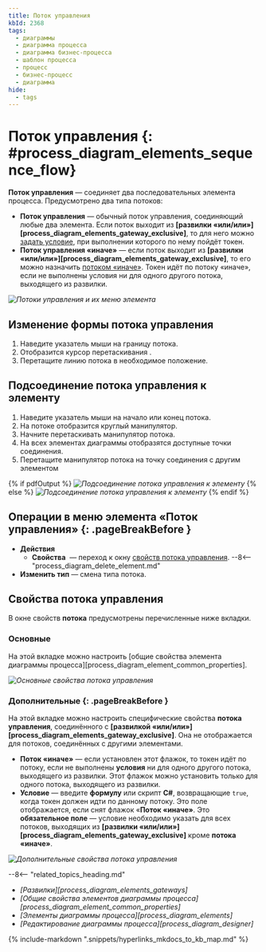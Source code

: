```yaml
---
title: Поток управления
kbId: 2368
tags:
  - диаграммы
  - диаграмма процесса
  - диаграмма бизнес-процесса
  - шаблон процесса
  - процесс
  - бизнес-процесс
  - диаграмма
hide:
  - tags
---
```


# Поток управления {: #process_diagram_elements_sequence_flow}

**Поток управления** — соединяет два последовательных элемента процесса. Предусмотрено два типа потоков:

- **Поток управления** — обычный поток управления, соединяющий любые два элемента. Если поток выходит из **[развилки «или/или»][process_diagram_elements_gateway_exclusive]**, то для него можно [задать условие](#дополнительные), при выполнении которого по нему пойдёт токен.
- **Поток управления «иначе»** — если поток выходит из **[развилки «или/или»][process_diagram_elements_gateway_exclusive]**, то его можно назначить [потоком «иначе»](#дополнительные). Токен идёт по потоку «иначе», если не выполнены условия ни для одного другого потока, выходящего из развилки.

*![Потоки управления и их меню элемента](sequence_flow.png)*

## Изменение формы потока управления

1. Наведите указатель мыши на границу потока.
2. Отобразится курсор перетаскивания <i class="fa-light fa-up-down"></i>.
3. Перетащите линию потока в необходимое положение.

## Подсоединение потока управления к элементу

1. Наведите указатель мыши на начало или конец потока.
2. На потоке отобразится круглый манипулятор.
3. Начните перетаскивать манипулятор потока.
4. На всех элементах диаграммы отобразятся доступные точки соединения.
5. Перетащите манипулятор потока на точку соединения с другим элементом

{% if pdfOutput %}
*![Подсоединение потока управления к элементу](sequence_flow_connecting.png)*
{% else %}
*![Подсоединение потока управления к элементу](sequence_flow_connecting.gif)*
{% endif %}

## Операции в меню элемента «Поток управления» {: .pageBreakBefore }

- **Действия**
    - **Свойства** <i class="fa-light fa-gear"></i> — переход к окну [свойств потока управления](#свойства-потока-управления).
    --8<-- "process_diagram_delete_element.md"
- **Изменить тип** — смена типа потока.

## Свойства потока управления

В  окне свойств **потока** предусмотрены перечисленные ниже вкладки.

### Основные

На этой вкладке можно настроить [общие свойства элемента диаграммы процесса][process_diagram_element_common_properties].

*![Основные свойства потока управления](sequence_flow_general_properties.png)*

### Дополнительные {: .pageBreakBefore }

На этой вкладке можно настроить специфические свойства **потока управления**, соединённого с **[развилкой «или/или»][process_diagram_elements_gateway_exclusive]**. Она не отображается для потоков, соединённых с другими элементами.

- **Поток «иначе»** — если установлен этот флажок, то токен идёт по потоку, если не выполнены **условия** ни для одного другого потока, выходящего из развилки. Этот флажок можно установить только для одного потока, выходящего из развилки.
- **Условие** — введите **формулу** или скрипт **C#**, возвращающие `true`, когда токен должен идти по данному потоку. Это поле отображается, если снят флажок «**Поток «иначе»**. Это **обязательное поле** — условие необходимо указать для всех потоков, выходящих из **[развилки «или/или»][process_diagram_elements_gateway_exclusive]** кроме **потока «иначе»**.

*![Дополнительные свойства потока управления](sequence_flow_advanced_properties.png)*

<div class="relatedTopics" markdown="block">

--8<-- "related_topics_heading.md"

- _[Развилки][process_diagram_elements_gateways]_
- _[Общие свойства элементов диаграммы процесса][process_diagram_element_common_properties]_
- _[Элементы диаграммы процесса][process_diagram_elements]_
- _[Редактирование диаграммы процесса][process_diagram_designer]_

</div>

{% include-markdown ".snippets/hyperlinks_mkdocs_to_kb_map.md" %}
